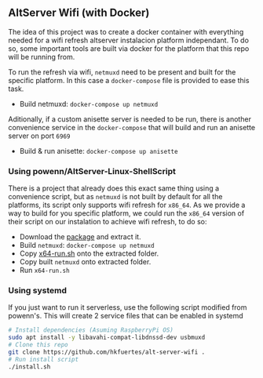 ## AltServer Wifi (with Docker)
The idea of this project was to create a docker container with everything needed for a wifi refresh altserver instalacion platform independant. To do so, some important tools are built via docker for the platform that this repo will be running from.

To run the refresh via wifi, `netmuxd` need to be present and built for the specific platform. In this case a `docker-compose` file is provided to ease this task.
- Build netmuxd: `docker-compose up netmuxd`

Aditionally, if a custom anisette server is needed to be run, there is another convenience service in the `docker-compose` that will build and run an anisette server on port `6969`
- Build & run anisette: `docker-compose up anisette`

### Using powenn/AltServer-Linux-ShellScript
There is a project that already does this exact same thing using a convenience script, but as `netmuxd` is not built by default for all the platforms, its script only supports wifi refresh for `x86_64`. As we provide a way to build for you specific platform, we could run the `x86_64` version of their script on our instalation to achieve wifi refresh, to do so:
- Download the [package](https://github.com/powenn/AltServer-Linux-ShellScript/releases) and extract it.
- Build `netmuxd`: `docker-compose up netmuxd`
- Copy [x64-run.sh](https://raw.githubusercontent.com/powenn/AltServer-Linux-ShellScript/main/x64-run.sh) onto the extracted folder.
- Copy built `netmuxd` onto extracted folder.
- Run `x64-run.sh`

### Using systemd
If you just want to run it serverless, use the following script modified from powenn's. This will create 2 service files that can be enabled in systemd

```bash
# Install dependencies (Asuming RaspberryPi OS)
sudo apt install -y libavahi-compat-libdnssd-dev usbmuxd
# Clone this repo
git clone https://github.com/hkfuertes/alt-server-wifi .
# Run install script
./install.sh
```

